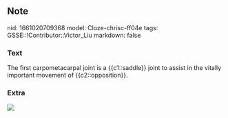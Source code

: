 ## Note
nid: 1661020709368
model: Cloze-chrisc-ff04e
tags: GSSE::!Contributor::Victor_Liu
markdown: false

### Text
The first carpometacarpal joint is a {{c1::saddle}} joint to assist in the vitally important movement of {{c2::opposition}}.

### Extra
<img src="paste-cd22f0bf4f647c43ec2ebbd50c0fa8fdc7446c06.jpg">
